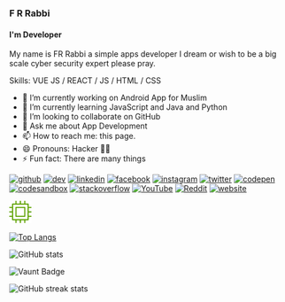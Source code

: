### F R Rabbi 
#### I'm Developer 
My name is FR Rabbi a simple apps developer I dream or wish to be a big scale cyber security expert please pray.

Skills: VUE JS / REACT / JS / HTML / CSS

- 🔭 I’m currently working on Android App for Muslim 
- 🌱 I’m currently learning JavaScript and Java and Python  
- 👯 I’m looking to collaborate on GitHub  
- 💬 Ask me about App Development  
- 📫 How to reach me: this page.  
- 😄 Pronouns: Hacker 👀🐸 
- ⚡ Fun fact: There are many things  


[<img src='https://cdn.jsdelivr.net/npm/simple-icons@3.0.1/icons/github.svg' alt='github' height='40'>](https://github.com/frrabbi0)  [<img src='https://cdn.jsdelivr.net/npm/simple-icons@3.0.1/icons/dev-dot-to.svg' alt='dev' height='40'>](https://dev.to/#)  [<img src='https://cdn.jsdelivr.net/npm/simple-icons@3.0.1/icons/linkedin.svg' alt='linkedin' height='40'>](https://www.linkedin.com/in/frrabbi0/)  [<img src='https://cdn.jsdelivr.net/npm/simple-icons@3.0.1/icons/facebook.svg' alt='facebook' height='40'>](https://www.facebook.com/frrabbi0)  [<img src='https://cdn.jsdelivr.net/npm/simple-icons@3.0.1/icons/instagram.svg' alt='instagram' height='40'>](https://www.instagram.com/frrabbi0/)  [<img src='https://cdn.jsdelivr.net/npm/simple-icons@3.0.1/icons/twitter.svg' alt='twitter' height='40'>](https://twitter.com/frrabbi0)  [<img src='https://cdn.jsdelivr.net/npm/simple-icons@3.0.1/icons/codepen.svg' alt='codepen' height='40'>](https://codepen.io/#)  [<img src='https://cdn.jsdelivr.net/npm/simple-icons@3.0.1/icons/codesandbox.svg' alt='codesandbox' height='40'>](https://codesandbox.io/u/#)  [<img src='https://cdn.jsdelivr.net/npm/simple-icons@3.0.1/icons/stackoverflow.svg' alt='stackoverflow' height='40'>](https://stackoverflow.com/users/#)  [<img src='https://cdn.jsdelivr.net/npm/simple-icons@3.0.1/icons/youtube.svg' alt='YouTube' height='40'>](https://www.youtube.com/channel/frlocalhacker0)  [<img src='https://cdn.jsdelivr.net/npm/simple-icons@3.0.1/icons/reddit.svg' alt='Reddit' height='40'>](https://www.reddit.com/user/#)  [<img src='https://cdn.jsdelivr.net/npm/simple-icons@3.0.1/icons/icloud.svg' alt='website' height='40'>](#)  

<a href='https://docs.github.com/en/developers'><img src='https://raw.githubusercontent.com/acervenky/animated-github-badges/master/assets/devbadge.gif' width='40' height='40'></a> 

[![Top Langs](https://github-readme-stats.vercel.app/api/top-langs/?username=frrabbi0)](https://github.com/anuraghazra/github-readme-stats)

![GitHub stats](https://github-readme-stats.vercel.app/api?username=frrabbi0&show_icons=true)  

![Vaunt Badge](https://api.vaunt.dev/v1/github/entities/frrabbi0/contributions?format=svg&private=false)  

![GitHub streak stats](https://streak-stats.demolab.com/?user=frrabbi0)  

